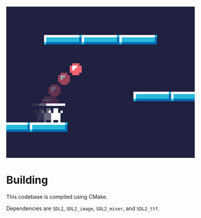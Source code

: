 ![Cover image](cover.png)

# Building

This codebase is compiled using CMake.

Dependencies are `SDL2`, `SDL2_image`, `SDL2_mixer`, and `SDL2_ttf`.
